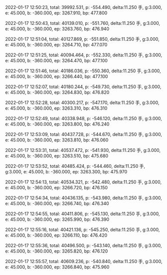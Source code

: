 2022-01-17 12:50:23, total: 39992.531, p: -554.490, delta:11.250 手, g:3.000, e: 45.000, b: -360.000, ep: 3267.910, bp: 477.800

2022-01-17 12:50:43, total: 40139.010, p: -551.760, delta:11.250 手, g:3.000, e: 45.000, b: -360.000, ep: 3263.760, bp: 476.940

2022-01-17 12:51:04, total: 40127.869, p: -551.850, delta:11.250 手, g:3.000, e: 45.000, b: -360.000, ep: 3264.710, bp: 477.070

2022-01-17 12:51:25, total: 40094.464, p: -552.330, delta:11.250 手, g:3.000, e: 45.000, b: -360.000, ep: 3264.470, bp: 477.100

2022-01-17 12:51:46, total: 40186.036, p: -550.360, delta:11.250 手, g:3.000, e: 45.000, b: -360.000, ep: 3266.440, bp: 477.100

2022-01-17 12:52:07, total: 40180.244, p: -549.730, delta:11.250 手, g:3.000, e: 45.000, b: -360.000, ep: 3264.830, bp: 476.820

2022-01-17 12:52:28, total: 40300.217, p: -547.170, delta:11.250 手, g:3.000, e: 45.000, b: -360.000, ep: 3263.310, bp: 476.310

2022-01-17 12:52:49, total: 40338.948, p: -546.120, delta:11.250 手, g:3.000, e: 45.000, b: -360.000, ep: 3263.800, bp: 476.240

2022-01-17 12:53:09, total: 40437.728, p: -544.670, delta:11.250 手, g:3.000, e: 45.000, b: -360.000, ep: 3263.810, bp: 476.060

2022-01-17 12:53:31, total: 40537.472, p: -541.930, delta:11.250 手, g:3.000, e: 45.000, b: -360.000, ep: 3263.510, bp: 475.680

2022-01-17 12:53:52, total: 40485.424, p: -544.460, delta:11.250 手, g:3.000, e: 45.000, b: -360.000, ep: 3263.300, bp: 475.970

2022-01-17 12:54:13, total: 40534.321, p: -542.480, delta:11.250 手, g:3.000, e: 45.000, b: -360.000, ep: 3266.720, bp: 476.150

2022-01-17 12:54:34, total: 40436.135, p: -543.980, delta:11.250 手, g:3.000, e: 45.000, b: -360.000, ep: 3266.740, bp: 476.340

2022-01-17 12:54:55, total: 40411.806, p: -545.130, delta:11.250 手, g:3.000, e: 45.000, b: -360.000, ep: 3265.990, bp: 476.390

2022-01-17 12:55:16, total: 40421.136, p: -545.250, delta:11.250 手, g:3.000, e: 45.000, b: -360.000, ep: 3266.110, bp: 476.420

2022-01-17 12:55:36, total: 40496.500, p: -543.140, delta:11.250 手, g:3.000, e: 45.000, b: -360.000, ep: 3265.820, bp: 476.120

2022-01-17 12:55:57, total: 40609.236, p: -540.840, delta:11.250 手, g:3.000, e: 45.000, b: -360.000, ep: 3266.840, bp: 475.960